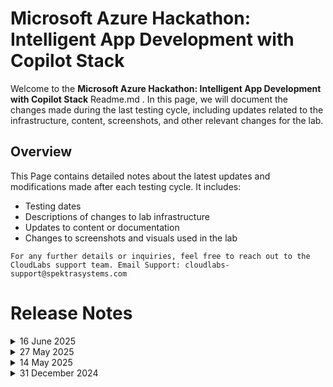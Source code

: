 # Microsoft Azure Hackathon: Intelligent App Development with Copilot Stack

Welcome to the **Microsoft Azure Hackathon: Intelligent App Development with Copilot Stack** Readme.md . In this page, we will document the changes made during the last testing cycle, including updates related to the infrastructure, content, screenshots, and other relevant changes for the lab.

## Overview

This Page contains detailed notes about the latest updates and modifications made after each testing cycle. It includes:

- Testing dates
- Descriptions of changes to lab infrastructure
- Updates to content or documentation
- Changes to screenshots and visuals used in the lab

`For any further details or inquiries, feel free to reach out to the CloudLabs support team. Email Support: cloudlabs-support@spektrasystems.com`

# Release Notes

<details>
  <summary>16 June 2025</summary>

### Release Date: 2025-06-16
  
  - N/A  

## Infrastructure Changes

  - N/A

## Content Changes

  - N/A

## Screenshot Updates

  - N/A

## Testing Notes

- **Testing Date**: 2025-06-16

---
</details>

<details>
  <summary>27 May 2025</summary>

### Release Date: 2025-05-27

- **Change**: Challenge 01 has been updated to align with the latest UI changes in the Azure AI Foundry Portal, specifically in the processes for creating deployment models and OpenAI resources.

## Infrastructure Changes

  - N/A

## Content Changes

  - Additional steps have been incorporated to align with the latest UI changes in the Azure AI Foundry Portal in Challenge-01

## Screenshot Updates

- **Change**: Updated screenshots to reflect the latest UI changes in the Azure AI Foundry Portal in Challenge-01.

## Testing Notes

- **Testing Date**: 2025-05-26

---
</details>


<details>
  <summary>14 May 2025</summary>

- Minor Updates

  - Tested the lab from challenge 03- Task 03 and updated the lab guide with the recent changes.
  - Enhanced **lab guide instructions** and **updated screenshots** for a clearer and more intuitive user experience with latest UI. 

- **Testing Date**: 14-may-2025

</details>

<details>
  <summary>31 December 2024</summary>


- Major Updates 

    - **New Branch for Additional Challenges**  
        - Added a new branch **Microsoft_repo** for the following challenges:  
            - **Challenge 2: Explore Semantic Kernel**  
            - **Challenge 3: Run the Chat Copilot App Locally**  
            - **Challenge 8: Explore & Understand Miyagi Stack**  
    - This branch incorporates the lab content from the repository cloned from Microsoft, enabling seamless learning and implementation.  

    - **Semantic Kernel Version Specification**  
        - Specified the **Semantic Kernel version (8.0.0)** in the notebooks for **Challenge 9: Explore Various Use Cases on the Miyagi Stack** to ensure compatibility and clarity.  

- Minor Updates 
 
  - Updated all references from **Azure OpenAI Studio** to the rebranded **Azure AI Foundry Portal** for consistency with platform updates.   
  - Enhanced **lab guide instructions** and **updated screenshots** for a clearer and more intuitive user experience.  

</details>
